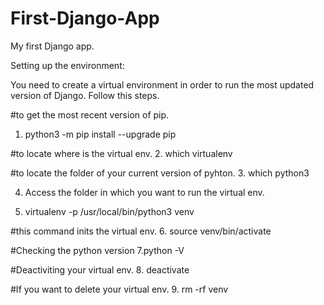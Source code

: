 # First-Django-App
My first Django app. 

Setting up the environment:

You need to create a virtual environment in order to run the most updated version of Django.
Follow this steps.

#to get the most recent version of pip.
1. python3 -m pip install --upgrade pip

#to locate where is the virtual env.
2. which virtualenv

#to locate the folder of your current version of pyhton.
3. which python3

4. Access the folder in which you want to run the virtual env.

5. virtualenv -p /usr/local/bin/python3 venv

#this command inits the virtual env.
6. source venv/bin/activate

#Checking the python version
7.python -V 

#Deactiviting your virtual env.
8. deactivate 

#If you want to delete your virtual env.
9. rm -rf venv
